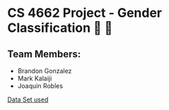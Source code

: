 # CS 4662 Project - Gender Classification 👨 👩

## Team Members:
- Brandon Gonzalez
- Mark Kalaiji
- Joaquin Robles

[Data Set used](https://www.kaggle.com/jessicali9530/celeba-dataset)